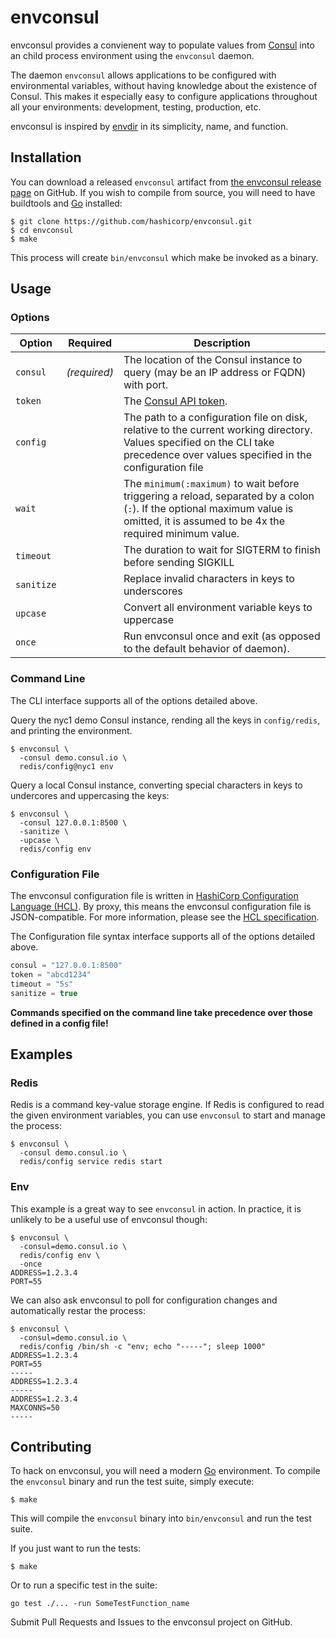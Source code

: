 envconsul
=========

envconsul provides a convienent way to populate values from [Consul][] into an child process environment using the `envconsul` daemon.

The daemon `envconsul` allows applications to be configured with environmental variables, without having knowledge about the existence of Consul. This makes it especially easy to configure applications throughout all your environments: development, testing, production, etc.

envconsul is inspired by [envdir][] in its simplicity, name, and function.

Installation
------------
You can download a released `envconsul` artifact from [the envconsul release page][Releases] on GitHub. If you wish to compile from source, you will need to have buildtools and [Go][] installed:

```shell
$ git clone https://github.com/hashicorp/envconsul.git
$ cd envconsul
$ make
```

This process will create `bin/envconsul` which make be invoked as a binary.


Usage
-----
### Options
| Option | Required | Description |
| ------ | -------- |------------ |
| `consul`    | _(required)_ | The location of the Consul instance to query (may be an IP address or FQDN) with port. |
| `token`     | | The [Consul API token][Consul ACLs]. |
| `config`    | | The path to a configuration file on disk, relative to the current working directory. Values specified on the CLI take precedence over values specified in the configuration file |
| `wait`      | | The `minimum(:maximum)` to wait before triggering a reload, separated by a colon (`:`). If the optional maximum value is omitted, it is assumed to be 4x the required minimum value. |
| `timeout`   | | The duration to wait for SIGTERM to finish before sending SIGKILL |
| `sanitize`  | | Replace invalid characters in keys to underscores |
| `upcase`    | | Convert all environment variable keys to uppercase |
| `once`      | | Run envconsul once and exit (as opposed to the default behavior of daemon). |

### Command Line
The CLI interface supports all of the options detailed above.

Query the nyc1 demo Consul instance, rending all the keys in `config/redis`, and printing the environment.

```shell
$ envconsul \
  -consul demo.consul.io \
  redis/config@nyc1 env
```

Query a local Consul instance, converting special characters in keys to undercores and uppercasing the keys:

```shell
$ envconsul \
  -consul 127.0.0.1:8500 \
  -sanitize \
  -upcase \
  redis/config env
```

### Configuration File
The envconsul configuration file is written in [HashiCorp Configuration Language (HCL)][HCL]. By proxy, this means the envconsul configuration file is JSON-compatible. For more information, please see the [HCL specification][HCL].

The Configuration file syntax interface supports all of the options detailed above.

```javascript
consul = "127.0.0.1:8500"
token = "abcd1234"
timeout = "5s"
sanitize = true
```

**Commands specified on the command line take precedence over those defined in a config file!**


Examples
--------
### Redis
Redis is a command key-value storage engine. If Redis is configured to read the given environment variables, you can use `envconsul` to start and manage the process:

```shell
$ envconsul \
  -consul demo.consul.io \
  redis/config service redis start
```

### Env
This example is a great way to see `envconsul` in action. In practice, it is unlikely to be a useful use of envconsul though:

```shell
$ envconsul \
  -consul=demo.consul.io \
  redis/config env \
  -once
ADDRESS=1.2.3.4
PORT=55
```

We can also ask envconsul to poll for configuration changes and automatically restar the process:

```
$ envconsul \
  -consul=demo.consul.io \
  redis/config /bin/sh -c "env; echo "-----"; sleep 1000"
ADDRESS=1.2.3.4
PORT=55
-----
ADDRESS=1.2.3.4
-----
ADDRESS=1.2.3.4
MAXCONNS=50
-----
```

Contributing
------------
To hack on envconsul, you will need a modern [Go][] environment. To compile the `envconsul` binary and run the test suite, simply execute:

```shell
$ make
```

This will compile the `envconsul` binary into `bin/envconsul` and run the test suite.

If you just want to run the tests:

```shell
$ make
```

Or to run a specific test in the suite:

```shell
go test ./... -run SomeTestFunction_name
```

Submit Pull Requests and Issues to the envconsul project on GitHub.



[Consul]: http://consul.io/ "Service discovery and configuration made easy"
[envdir]: http://cr.yp.to/daemontools/envdir.html "envdir"
[Releases]: https://github.com/hashicorp/envconsul/releases "envconsul releases page"
[HCL]: https://github.com/hashicorp/hcl "HashiCorp Configuration Language (HCL)"
[Go]: http://golang.org "Go the language"
[Consul ACLs]: http://www.consul.io/docs/internals/acl.html "Consul ACLs"
